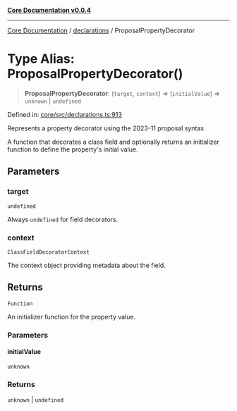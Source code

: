 [**Core Documentation v0.0.4**](../../README.md)

***

[Core Documentation](../../modules.md) / [declarations](../README.md) / ProposalPropertyDecorator

# Type Alias: ProposalPropertyDecorator()

> **ProposalPropertyDecorator**: (`target`, `context`) => (`initialValue`) => `unknown` \| `undefined`

Defined in: [core/src/declarations.ts:913](https://github.com/stonemjs/core/blob/4b1b931e44a5db2600109fa7ae2a8b532ed77730/src/declarations.ts#L913)

Represents a property decorator using the 2023-11 proposal syntax.

A function that decorates a class field and optionally returns an initializer function
to define the property's initial value.

## Parameters

### target

`undefined`

Always `undefined` for field decorators.

### context

`ClassFieldDecoratorContext`

The context object providing metadata about the field.

## Returns

`Function`

An initializer function for the property value.

### Parameters

#### initialValue

`unknown`

### Returns

`unknown` \| `undefined`

